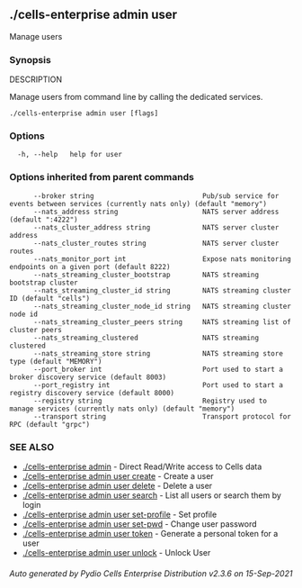 ## ./cells-enterprise admin user

Manage users

### Synopsis


DESCRIPTION

  Manage users from command line by calling the dedicated services.


```
./cells-enterprise admin user [flags]
```

### Options

```
  -h, --help   help for user
```

### Options inherited from parent commands

```
      --broker string                           Pub/sub service for events between services (currently nats only) (default "memory")
      --nats_address string                     NATS server address (default ":4222")
      --nats_cluster_address string             NATS server cluster address
      --nats_cluster_routes string              NATS server cluster routes
      --nats_monitor_port int                   Expose nats monitoring endpoints on a given port (default 8222)
      --nats_streaming_cluster_bootstrap        NATS streaming bootstrap cluster
      --nats_streaming_cluster_id string        NATS streaming cluster ID (default "cells")
      --nats_streaming_cluster_node_id string   NATS streaming cluster node id
      --nats_streaming_cluster_peers string     NATS streaming list of cluster peers
      --nats_streaming_clustered                NATS streaming clustered
      --nats_streaming_store string             NATS streaming store type (default "MEMORY")
      --port_broker int                         Port used to start a broker discovery service (default 8003)
      --port_registry int                       Port used to start a registry discovery service (default 8000)
      --registry string                         Registry used to manage services (currently nats only) (default "memory")
      --transport string                        Transport protocol for RPC (default "grpc")
```

### SEE ALSO

* [./cells-enterprise admin](./cells-enterprise-admin)	 - Direct Read/Write access to Cells data
* [./cells-enterprise admin user create](./cells-enterprise-admin-user-create)	 - Create a user
* [./cells-enterprise admin user delete](./cells-enterprise-admin-user-delete)	 - Delete a user
* [./cells-enterprise admin user search](./cells-enterprise-admin-user-search)	 - List all users or search them by login
* [./cells-enterprise admin user set-profile](./cells-enterprise-admin-user-set-profile)	 - Set profile
* [./cells-enterprise admin user set-pwd](./cells-enterprise-admin-user-set-pwd)	 - Change user password
* [./cells-enterprise admin user token](./cells-enterprise-admin-user-token)	 - Generate a personal token for a user
* [./cells-enterprise admin user unlock](./cells-enterprise-admin-user-unlock)	 - Unlock User

###### Auto generated by Pydio Cells Enterprise Distribution v2.3.6 on 15-Sep-2021
